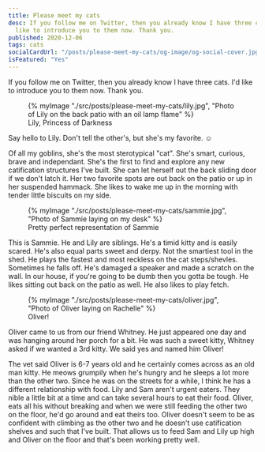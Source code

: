 ```yaml
---
title: Please meet my cats
desc: If you follow me on Twitter, then you already know I have three cats. I'd
  like to introduce you to them now. Thank you.
published: 2020-12-06
tags: cats
socialCardUrl: "/posts/please-meet-my-cats/og-image/og-social-cover.jpg"
isFeatured: "Yes"
---
```

If you follow me on Twitter, then you already know I have three cats. I'd like to introduce you to them now. Thank you.

<figure>
    {% myImage "./src/posts/please-meet-my-cats/lily.jpg", "Photo of Lily on the back patio with an oil lamp flame" %}
    <figcaption>Lily, Princess of Darkness</figcaption>
</figure>

Say hello to Lily. Don't tell the other's, but she's my favorite. ☺️

Of all my goblins, she's the most sterotypical "cat". She's smart, curious, brave and independant. She's the first to find and explore any new catification structures I've built. She can let herself out the back sliding door if we don't latch it. Her two favorite spots are out back on the patio or up in her suspended hammack. She likes to wake me up in the morning with tender little biscuits on my side.

<figure>
    {% myImage "./src/posts/please-meet-my-cats/sammie.jpg", "Photo of Sammie laying on my desk" %}
    <figcaption>Pretty perfect representation of Sammie</figcaption>
</figure>

This is Sammie. He and Lily are siblings. He's a timid kitty and is easily scared. He's also equal parts sweet and derpy. Not the smartiest tool in the shed. He plays the fastest and most reckless on the cat steps/shevles. Sometimes he falls off. He's damaged a speaker and made a scratch on the wall. In our house, if you're going to be dumb then you gotta be tough. He likes sitting out back on the patio as well. He also likes to play fetch.

<figure>
    {% myImage "./src/posts/please-meet-my-cats/oliver.jpg", "Photo of Oliver laying on Rachelle" %}
    <figcaption>Oliver!</figcaption>
</figure>

Oliver came to us from our friend Whitney. He just appeared one day and was hanging around her porch for a bit. He was such a sweet kitty, Whitney asked if we wanted a 3rd kitty. We said yes and named him Oliver!

The vet said Oliver is 6-7 years old and he certainly comes across as an old man kitty. He meows grumpily when he's hungry and he sleeps a lot more than the other two. Since he was on the streets for a while, I think he has a different relationship with food. Lily and Sam aren't urgent eaters. They nible a little bit at a time and can take several hours to eat their food. Oliver, eats all his without breaking and when we were still feeding the other two on the floor, he'd go around and eat theirs too. Oliver doesn't seem to be as confident with climbing as the other two and he doesn't use catification shelves and such that I've built. That allows us to feed Sam and Lily up high and Oliver on the floor and that's been working pretty well.